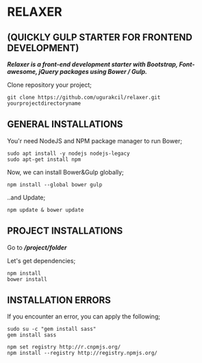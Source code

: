 # RELAXER 
## (QUICKLY GULP STARTER FOR FRONTEND DEVELOPMENT)

***Relaxer is a front-end development starter with Bootstrap, Font-awesome, jQuery packages using Bower / Gulp.***

Clone repository your project;

    git clone https://github.com/ugurakcil/relaxer.git yourprojectdirectoryname

## GENERAL INSTALLATIONS
  
You'r need NodeJS and NPM package manager to run Bower;

    sudo apt install -y nodejs nodejs-legacy
    sudo apt-get install npm

Now, we can install Bower&Gulp globally;

    npm install --global bower gulp

..and Update;

    npm update & bower update

## PROJECT INSTALLATIONS

Go to ***/project/folder***

Let's get dependencies;

    npm install
    bower install

## INSTALLATION ERRORS

If you encounter an error, you can apply the following;

    sudo su -c "gem install sass"
    gem install sass

    npm set registry http://r.cnpmjs.org/
    npm install --registry http://registry.npmjs.org/
